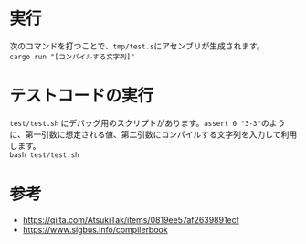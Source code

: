# 実行
次のコマンドを打つことで、`tmp/test.s`にアセンブリが生成されます。<br>
`cargo run "[コンパイルする文字列]"`

# テストコードの実行
`test/test.sh` にデバッグ用のスクリプトがあります。`assert 0 "3-3"`のように、第一引数に想定される値、第二引数にコンパイルする文字列を入力して利用します。<br>
`bash test/test.sh`

# 参考
- https://qiita.com/AtsukiTak/items/0819ee57af2639891ecf
- https://www.sigbus.info/compilerbook